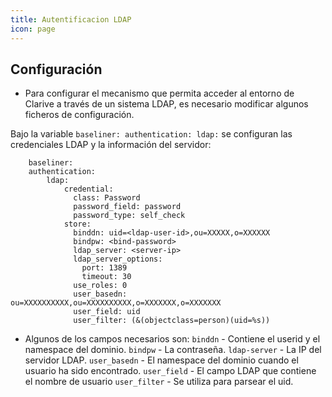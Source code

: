 ```yaml
---
title: Autentificacion LDAP
icon: page
---
```


## Configuración
* Para configurar el mecanismo que permita acceder al entorno de Clarive a través de un sistema LDAP, es necesario modificar algunos ficheros de configuración.

Bajo la variable `baseliner: authentication: ldap:` se configuran las credenciales LDAP y la información del servidor:

        baseliner:
        authentication:
            ldap:
                credential:
                  class: Password
                  password_field: password
                  password_type: self_check
                store:
                  binddn: uid=<ldap-user-id>,ou=XXXXX,o=XXXXXX
                  bindpw: <bind-password>
                  ldap_server: <server-ip>
                  ldap_server_options:
                    port: 1389
                    timeout: 30
                  use_roles: 0
                  user_basedn: ou=XXXXXXXXXX,ou=XXXXXXXXXX,o=XXXXXXX,o=XXXXXXX
                  user_field: uid
                  user_filter: (&(objectclass=person)(uid=%s))



* Algunos de los campos necesarios son:
    `binddn` - Contiene el userid y el namespace del dominio.
    `bindpw` - La contraseña.
    `ldap-server` - La IP del servidor LDAP.
    `user_basedn` - El namespace del dominio cuando el usuario ha sido encontrado.
    `user_field` - El campo LDAP que contiene el nombre de usuario
    `user_filter` - Se utiliza para parsear el uid.